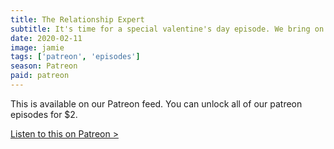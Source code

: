 ```yaml
---
title: The Relationship Expert
subtitle: It's time for a special valentine's day episode. We bring on Jamie, the relationship expert, and answer questions our listeners have submitted. Things get pretty dark.
date: 2020-02-11
image: jamie
tags: ['patreon', 'episodes']
season: Patreon
paid: patreon
---
```

<div class="callout patreon">
This is available on our Patreon feed. You can unlock all of our patreon episodes for $2.

<a class="button" href="https://www.patreon.com/posts/paid-podcast-33907758?utm_medium=clipboard_copy&utm_source=copy_to_clipboard&utm_campaign=postshare">Listen to this on Patreon &gt;</a>
</div>